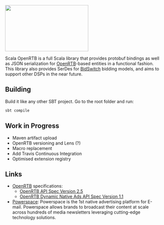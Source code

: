 <img src="https://storage.googleapis.com/github-imgs/scala-open-rtb.png" width="270" height="150"/>

Scala OpenRTB is a full Scala library that provides protobuf bindings as well as JSON serialization for [OpenRTB](https://www.iab.com/guidelines/real-time-bidding-rtb-project/)-based entities in a functional fashion. 
This library also provides SerDes for [BidSwitch](http://www.bidswitch.com/) bidding models, and aims to support other DSPs in the near future.

## Building
Build it like any other SBT project. Go to the root folder and run:

```sbt
sbt compile
```

## Work in Progress
 - Maven artifact upload
 - OpenRTB versioning and Lens (?)
 - Macro replacement
 - Add Travis Continuous Integration
 - Optimised extension registry

## Links

* [OpenRTB](https://www.iab.com/guidelines/real-time-bidding-rtb-project/) specifications:
  * [OpenRTB API Spec Version 2.5](https://github.com/twitter/scalding/wiki/Type-safe-api-reference)
  * [OpenRTB Dynamic Native Ads API Spec Version 1.1](https://github.com/twitter/scalding/wiki/Fields-based-API-Reference)
* [Powerspace](https://powerspace.com/en/): Powerspace is the 1st native advertising platform for E-mail. Powerspace allows brands to broadcast their content at scale across hundreds of media newsletters leveraging cutting-edge technology solutions.